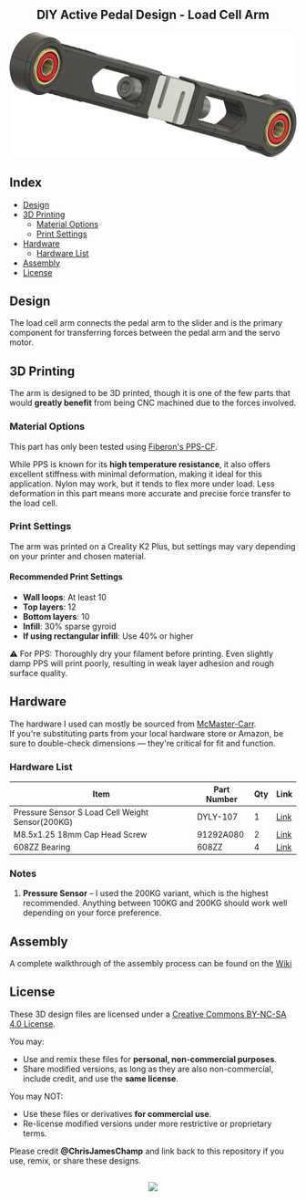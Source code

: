 <h2 align="center">DIY Active Pedal Design - Load Cell Arm</h2>
<div align="center">
  <img width="800" alt="Header" src="https://github.com/chrisjameschamp/DIY-Active-Pedal-Design/blob/main/Design%20Files/Load%20Cell%20Arm/Images/Load_Cell_Arm_V1.png">
</div>

## Index

- [Design](#design)
- [3D Printing](#3d-printing)
   - [Material Options](#material-options)
   - [Print Settings](#print-settings)
- [Hardware](#hardware)
   - [Hardware List](#hardware-list)
- [Assembly](#assembly)
- [License](#license)

## Design

The load cell arm connects the pedal arm to the slider and is the primary component for transferring forces between the pedal arm and the servo motor.

## 3D Printing

The arm is designed to be 3D printed, though it is one of the few parts that would **greatly benefit** from being CNC machined due to the forces involved.

### Material Options

This part has only been tested using [Fiberon's PPS-CF](https://a.co/d/0nK6oxm).

While PPS is known for its **high temperature resistance**, it also offers excellent stiffness with minimal deformation, making it ideal for this application. Nylon may work, but it tends to flex more under load. Less deformation in this part means more accurate and precise force transfer to the load cell.

### Print Settings

The arm was printed on a Creality K2 Plus, but settings may vary depending on your printer and chosen material.

#### Recommended Print Settings

- **Wall loops**: At least 10
- **Top layers**: 12
- **Bottom layers**: 10
- **Infill**: 30% sparse gyroid
- **If using rectangular infill**: Use 40% or higher

⚠️ For PPS:
Thoroughly dry your filament before printing. Even slightly damp PPS will print poorly, resulting in weak layer adhesion and rough surface quality.

## Hardware

The hardware I used can mostly be sourced from [McMaster-Carr](https://www.mcmaster.com/).  
If you're substituting parts from your local hardware store or Amazon, be sure to double-check dimensions — they're critical for fit and function.

### Hardware List

| **Item**                        | **Part Number** | **Qty** | **Link** |
|---------------------------------|-----------------|---------|----------|
| Pressure Sensor S Load Cell Weight Sensor(200KG) | DYLY-107 | 1 | [Link](https://a.co/d/eEIK39s) |
| M8.5x1.25 18mm Cap Head Screw   | 91292A080       | 2       | [Link](https://www.mcmaster.com/91292A080/) |
| 608ZZ Bearing                   | 608ZZ           | 4       | [Link](https://a.co/d/8xCCTFy) |

### Notes

1. **Pressure Sensor** – I used the 200KG variant, which is the highest recommended. Anything between 100KG and 200KG should work well depending on your force preference.

## Assembly

A complete walkthrough of the assembly process can be found on the [Wiki](https://github.com/chrisjameschamp/DIY-Active-Pedal-Design/wiki/)

## License

These 3D design files are licensed under a [Creative Commons BY-NC-SA 4.0 License](https://creativecommons.org/licenses/by-nc-sa/4.0/).

You may:
- Use and remix these files for **personal, non-commercial purposes**.
- Share modified versions, as long as they are also non-commercial, include credit, and use the **same license**.

You may NOT:
- Use these files or derivatives **for commercial use**.
- Re-license modified versions under more restrictive or proprietary terms.

Please credit **@ChrisJamesChamp** and link back to this repository if you use, remix, or share these designs.

##

<div align="center">
  <a href="https://paypal.me/Champeau?country.x=US&locale.x=en_US"><img src="https://img.shields.io/badge/Buy_Me_A_Coffee-FFDD00?style=for-the-badge&logo=buy-me-a-coffee&logoColor=black"></a>
</div>